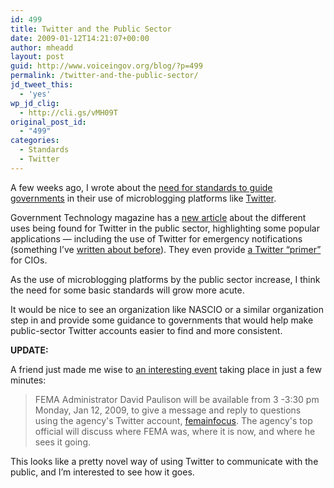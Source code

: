 ```yaml
---
id: 499
title: Twitter and the Public Sector
date: 2009-01-12T14:21:07+00:00
author: mheadd
layout: post
guid: http://www.voiceingov.org/blog/?p=499
permalink: /twitter-and-the-public-sector/
jd_tweet_this:
  - 'yes'
wp_jd_clig:
  - http://cli.gs/vMH09T
original_post_id:
  - "499"
categories:
  - Standards
  - Twitter
---
```

A few weeks ago, I wrote about the [need for standards to guide governments](http://www.voiceingov.org/blog/?p=405) in their use of microblogging platforms like <a href="http://twitter.com/" target="_blank">Twitter</a>.

Government Technology magazine has a <a href="http://www.govtech.com/gt/579338" target="_blank">new article</a> about the different uses being found for Twitter in the public sector, highlighting some popular applications &#8212; including the use of Twitter for emergency notifications (something I&#8217;ve [written about before](http://www.voiceingov.org/blog/?p=154)). They even provide <a href="http://www.govtech.com/gt/articles/583303" target="_blank">a Twitter &#8220;primer&#8221;</a> for CIOs.

As the use of microblogging platforms by the public sector increase, I think the need for some basic standards will grow more acute.

It would be nice to see an organization like NASCIO or a similar organization step in and provide some guidance to governments that would help make public-sector Twitter accounts easier to find and more consistent.

**UPDATE:**

A friend just made me wise to <a href="http://www.fema.gov/media/2009/010909.shtm" target="_blank">an interesting event</a> taking place in just a few minutes:

> FEMA Administrator David Paulison will be available from 3 -3:30 pm Monday, Jan 12, 2009, to give a message and reply to questions using the agency's Twitter account, <a href="http://twitter.com/femainfocus" target="_blank">femainfocus</a>. The agency's top official will discuss where FEMA was, where it is now, and where he sees it going. 

This looks like a pretty novel way of using Twitter to communicate with the public, and I&#8217;m interested to see how it goes.